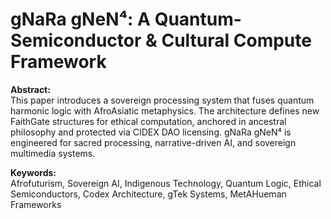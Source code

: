 # gNaRa gNeN⁴: A Quantum-Semiconductor & Cultural Compute Framework

**Abstract:**  
This paper introduces a sovereign processing system that fuses quantum harmonic logic with AfroAsiatic metaphysics. The architecture defines new FaithGate structures for ethical computation, anchored in ancestral philosophy and protected via CIDEX DAO licensing. gNaRa gNeN⁴ is engineered for sacred processing, narrative-driven AI, and sovereign multimedia systems.

**Keywords:**  
Afrofuturism, Sovereign AI, Indigenous Technology, Quantum Logic, Ethical Semiconductors, Codex Architecture, gTek Systems, MetAHueman Frameworks